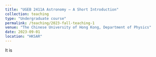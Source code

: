 ```yaml
---
title: "UGEB 2411A Astronomy – A Short Introduction"
collection: teaching
type: "Undergraduate course"
permalink: /teaching/2023-fall-teaching-1
venue: "The Chinese University of Hong Kong, Department of Physics"
date: 2023-09-01
location: "HKSAR"
---
```


It is 

#